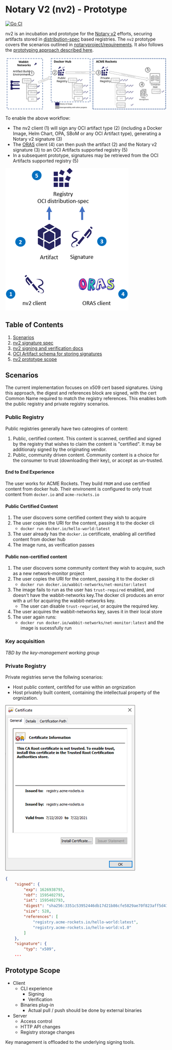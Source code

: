 # Notary V2 (nv2) - Prototype

[![Go CI](https://github.com/notaryproject/nv2/actions/workflows/golang.yml/badge.svg)](https://github.com/notaryproject/nv2/actions/workflows/golang.yml)

nv2 is an incubation and prototype for the [Notary v2][notary-v2] efforts, securing artifacts stored in [distribution-spec][distribution-spec] based registries.
The `nv2` prototype covers the scenarios outlined in [notaryproject/requirements](https://github.com/notaryproject/requirements/blob/master/scenarios.md#scenarios). It also follows the [prototyping approach described here](https://github.com/stevelasker/nv2#prototyping-approach).

![nv2-components](media/notary-e2e-scenarios.svg)

To enable the above workflow:

- The nv2 client (1) will sign any OCI artifact type (2) (including a Docker Image, Helm Chart, OPA, SBoM or any OCI Artifact type), generating a Notary v2 signature (3)
- The [ORAS][oras] client (4) can then push the artifact (2) and the Notary v2 signature (3) to an OCI Artifacts supported registry (5)
- In a subsequent prototype, signatures may be retrieved from the OCI Artifacts supported registry (5)

![nv2-components](./media/nv2-client-components.png)

## Table of Contents

1. [Scenarios](#scenarios)
1. [nv2 signature spec](./docs/signature/README.md)
1. [nv2 signing and verification docs](docs/nv2/README.md)
1. [OCI Artifact schema for storing signatures](docs/artifact/README.md)
1. [nv2 prototype scope](#prototype-scope)

## Scenarios

The current implementation focuses on x509 cert based signatures. Using this approach, the digest and references block are signed, with the cert Common Name required to match the registry references. This enables both the public registry and private registry scenarios.

### Public Registry

Public registries generally have two cateogires of content:

1. Public, certified content. This content is scanned, certified and signed by the registry that wishes to claim the content is "certified". It may be additionaly signed by the originating vendor.
2. Public, community driven content. Community content is a choice for the consumer to trust (downloading their key), or accept as un-trusted.

#### End to End Experience

The user works for ACME Rockets. They build `FROM` and use certified content from docker hub.
Their environemt is configured to only trust content from `docker.io` and `acme-rockets.io`

#### Public Certified Content

1. The user discovers some certified content they wish to acquire
1. The user copies the URI for the content, passing it to the docker cli
   - `docker run docker.io/hello-world:latest`
1. The user already has the `docker.io` certificate, enabling all certified content from docker hub
1. The image runs, as verification passes

#### Public non-certified content

1. The user discovers some community content they wish to acquire, such as a new network-monitor project
1. The user copies the URI for the content, passing it to the docker cli
   - `docker run docker.io/wabbit-networks/net-monitor:latest`
1. The image fails to run as the user has `trust-required` enabled, and doesn't have the wabbit-networks key.The docker cli produces an error with a url for acquiring the wabbit-networks key.
   - The user can disable `trust-requried`, or acquire the required key.
1. The user acquires the wabbit-networks key, saves it in their local store
1. The user again runs:
   - `docker run docker.io/wabbit-networks/net-monitor:latest`
   and the image is sucessfully run

### Key acquisition

*TBD by the key-management working group*

### Private Registry

Private registries serve the follwing scenarios:

- Host public content, ceritifed for use within an orgnization
- Host privately built content, containing the intellectual property of the orgnization.


![acme-rockets cert](./media/acme-rockets-cert.png)

```json
{
    "signed": {
        "exp": 1626938793,
        "nbf": 1595402793,
        "iat": 1595402793,
        "digest": "sha256:3351c53952446db17d21b86cfe5829ae70f823aff5d410fbf09dff820a39ab55",
        "size": 528,
        "references": [
            "registry.acme-rockets.io/hello-world:latest",
            "registry.acme-rockets.io/hello-world:v1.0"
        ]
    },
    "signature": {
        "typ": "x509",
    ...
```

## Prototype Scope

- Client
  - CLI experience
    - Signing
    - Verification
  - Binaries plug-in
    - Actual pull / push should be done by external binaries
- Server
  - Access control
  - HTTP API changes
  - Registry storage changes

Key management is offloaded to the underlying signing tools.

[distribution-spec]:    https://github.com/opencontainers/distribution-spec
[notary-v2]:            http://github.com/notaryproject/
[oras]:                 https://github.com/deislabs/oras
